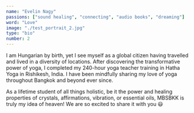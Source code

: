 ```yaml
---
name: "Evelin Nagy"
passions: ["sound healing", "connecting", "audio books", "dreaming"]
word: "Love"
image: "./test_portrait_2.jpg"
type: "bio"
number: 2
---
```


I am Hungarian by birth, yet I see myself as a global citizen having travelled and lived in a diversity of locations. After discovering the transformative power of yoga, I completed my 240-hour yoga teacher training in Hatha Yoga in Rishikesh, India. I have been mindfully sharing my love of yoga throughout Bangkok and beyond ever since.

As a lifetime student of all things holistic, be it the power and healing properties of crystals, affirmations, vibration, or essential oils, MBSBKK is truly my idea of heaven! We are so excited to share it with you 😃
